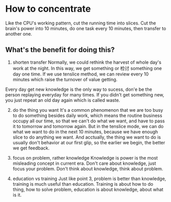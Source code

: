 # How to concentrate

Like the CPU's working pattern, cut the running time into slices.
Cut the brain's power into 10 minutes, do one task every 10 minutes, then transfer to another one.

## What's the benefit for doing this?

1. shorten transfer
Normally, we could rethink the harvest of whole day's work at the night. In this way, we get something or 检讨 something one day one time.
If we use tenslice method, we can review every 10 minutes which raise the turnover of value getting.

Every day get new knowledge is the only way to sucess, don'e be the person replaying everyday for many times. If you didn't get something new, you just repeat an old day again which is called waste.

2. do the thing you want
It's a common phenomenon that we are too busy to do something besides daily work, which means the routine business occupy all our time, so that we can't do what we want, and have to pass it to tomorrow and tomorrow again.
But in the tenslice mode, we can do what we want to do in the next 10 minutes, because we have enough slice to do anything we want.
And acctually, the thing we want to do is usually don't behavior at our first glip, so the earlier we begin, the better we get feedback.

3. focus on problem, rather knowledge
Knowledge is power is the most misleading concept in current era.
Don't care about knowledge, just focus your problem.
Don't think about knowledge, think about problem.

4. education vs training
Just like point 3, problem is better than knowledge, training is much useful than education.
Training is about how to do thing, how to solve problem, education is about knowledge, about what is it.

 
